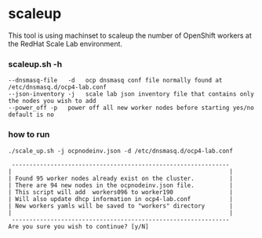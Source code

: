 # scaleup
This tool is using machinset to scaleup the number of OpenShift workers at the RedHat Scale Lab environment.

### scaleup.sh -h
```
--dnsmasq-file   -d   ocp dnsmasq conf file normally found at /etc/dnsmasq.d/ocp4-lab.conf
--json-inventory -j   scale lab json inventory file that contains only the nodes you wish to add
--power_off -p   power off all new worker nodes before starting yes/no default is no
```

### how to run
```
./scale_up.sh -j ocpnodeinv.json -d /etc/dnsmasq.d/ocp4-lab.conf

 --------------------------------------------------------------
|                                                              |
| Found 95 worker nodes already exist on the cluster.          |
| There are 94 new nodes in the ocpnodeinv.json file.          |
| This script will add  workers096 to worker190                |
| Will also update dhcp information in ocp4-lab.conf           |
| New workers yamls will be saved to "workers" directory       |
|                                                              |
 --------------------------------------------------------------
Are you sure you wish to continue? [y/N]
```
